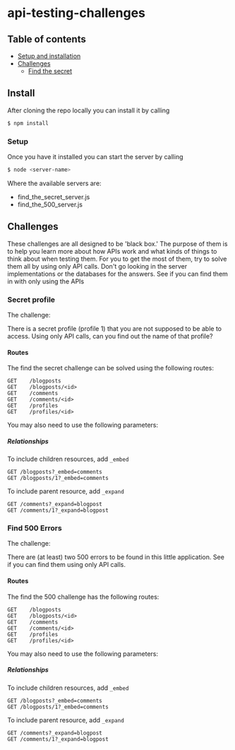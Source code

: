# api-testing-challenges

## Table of contents


<!-- toc -->
- [Setup and installation](#install)
- [Challenges](#challenges)
  * [Find the secret](#secret-profile)
<!-- tocstop -->


## Install
After cloning the repo locally you can install it by calling

```bash
$ npm install
```

### Setup
Once you have it installed you can start the server by calling

```bash
$ node <server-name>
```
Where the available servers are:

- find_the_secret_server.js
- find_the_500_server.js

## Challenges
These challenges are all designed to be 'black box.' The purpose of them is to help you learn more about how APIs work and what kinds of things to think about when testing them. For you to get the most of them, try to solve them all by using only API calls. Don't go looking in the server implementations or the databases for the answers.  See if you can find them in with only using the APIs

### Secret profile
The challenge:

There is a secret profile (profile 1) that you are not supposed to be able to access. Using only API calls, can you find out the name of that profile?

#### Routes

The find the secret challenge can be solved using the following routes:

```
GET    /blogposts
GET    /blogposts/<id>
GET    /comments
GET    /comments/<id>
GET    /profiles
GET    /profiles/<id>
```

You may also need to use the following parameters:

##### Relationships

To include children resources, add `_embed`

```
GET /blogposts?_embed=comments
GET /blogposts/1?_embed=comments
```

To include parent resource, add `_expand`

```
GET /comments?_expand=blogpost
GET /comments/1?_expand=blogpost
```

### Find 500 Errors
The challenge:

There are (at least) two 500 errors to be found in this little application. See if you can find them using only API calls.

#### Routes

The find the 500 challenge has the following routes:

```
GET    /blogposts
GET    /blogposts/<id>
GET    /comments
GET    /comments/<id>
GET    /profiles
GET    /profiles/<id>
```

You may also need to use the following parameters:

##### Relationships

To include children resources, add `_embed`

```
GET /blogposts?_embed=comments
GET /blogposts/1?_embed=comments
```

To include parent resource, add `_expand`

```
GET /comments?_expand=blogpost
GET /comments/1?_expand=blogpost
```

